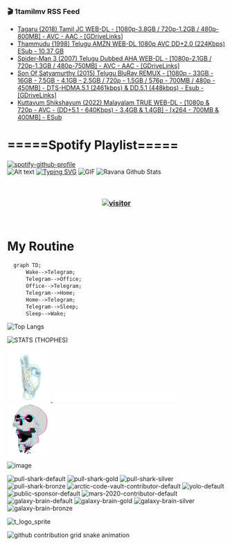 ### 🎬 1tamilmv RSS Feed

<!-- BLOG-POST-LIST:START -->
- [Tagaru &lpar;2018&rpar; Tamil JC WEB-DL - [1080p-3.8GB / 720p-1.2GB / 480p-800MB] - AVC - AAC - [GDriveLinks]](https://www.1tamilmv.space/index.php?/forums/topic/164580-tagaru-2018-tamil-jc-web-dl-1080p-38gb-720p-12gb-480p-800mb-avc-aac-gdrivelinks/&do=findComment&comment=329100)
- [Thammudu &lpar;1998&rpar; Telugu AMZN WEB-DL 1080p AVC DD+2.0 &lpar;224Kbps&rpar; ESub - 10.37 GB](https://www.1tamilmv.space/index.php?/forums/topic/164579-thammudu-1998-telugu-amzn-web-dl-1080p-avc-dd20-224kbps-esub-1037-gb/&do=findComment&comment=329099)
- [Spider-Man 3 &lpar;2007&rpar; Telugu Dubbed AHA WEB-DL - [1080p-2.1GB / 720p-1.3GB / 480p-750MB] - AVC - AAC - [GDriveLinks]](https://www.1tamilmv.space/index.php?/forums/topic/164578-spider-man-3-2007-telugu-dubbed-aha-web-dl-1080p-21gb-720p-13gb-480p-750mb-avc-aac-gdrivelinks/&do=findComment&comment=329098)
- [Son Of Satyamurthy &lpar;2015&rpar; Telugu BluRay REMUX - [1080p - 33GB - 16GB - 7.5GB - 4.1GB - 2.5GB / 720p - 1.5GB / 576p - 700MB / 480p - 450MB] - DTS-HDMA.5.1 &lpar;2461kbps&rpar; &amp; DD.5.1 &lpar;448kbps&rpar; - Esub - [GDriveLinks]](https://www.1tamilmv.space/index.php?/forums/topic/164577-son-of-satyamurthy-2015-telugu-bluray-remux-1080p-33gb-16gb-75gb-41gb-25gb-720p-15gb-576p-700mb-480p-450mb-dts-hdma51-2461kbps-dd51-448kbps-esub-gdrivelinks/&do=findComment&comment=329097)
- [Kuttavum Shikshayum &lpar;2022&rpar; Malayalam TRUE WEB-DL - [1080p &amp; 720p - AVC - &lpar;DD+5.1 - 640Kbps&rpar; - 3.4GB &amp; 1.4GB] - [x264 - 700MB &amp; 400MB] - ESub](https://www.1tamilmv.space/index.php?/forums/topic/164385-kuttavum-shikshayum-2022-malayalam-true-web-dl-1080p-720p-avc-dd51-640kbps-34gb-14gb-x264-700mb-400mb-esub/&do=findComment&comment=329096)
<!-- BLOG-POST-LIST:END -->

# =====Spotify Playlist=====
[![spotify-github-profile](https://spotify-github-profile.vercel.app/api/view?uid=31rfzgmuvvewegdlxvlev4ynz4vu&cover_image=true&theme=default&bar_color=53b14f&bar_color_cover=true)](https://ravana69.github.io/rss)
</br>
![Alt text](https://spotify-recently-played-readme.vercel.app/api?user=31rfzgmuvvewegdlxvlev4ynz4vu)
[![Typing SVG](https://readme-typing-svg.herokuapp.com?color=%2336BCF7&center=true&vCenter=true&multiline=true&height=81&lines=I+AM+RAVANA;CONTACT+ME+ON+TELEGRAM%3A+%40R4V4N4)](https://git.io/typing-svg)
<img align="centre" height="400px" width="490px" alt="GIF" src="https://github.com/ravana69/ravana69/blob/master/rvm.gif" />
![Ravana Github Stats](https://github-readme-stats.vercel.app/api?username=ravana69&&show_icons=true&theme=radical)

<br />
<h3 align="center"> <a href="https://t.me/r4v4n4"><img src="https://profile-counter.glitch.me/ravana69/count.svg" alt="visitor" width="600"></a> </h3>
</br>

<H1>My Routine</H1>

```mermaid
  graph TD;
      Wake-->Telegram;
      Telegram-->Office;
      Office-->Telegram;
      Telegram-->Home;
      Home-->Telegram;
      Telegram-->Sleep;
      Sleep-->Wake;
```
![Top Langs](https://github-readme-stats.vercel.app/api/top-langs/?username=ravana69&&show_icons=true&theme=radical)

![STATS (THOPHES)](https://github-profile-trophy.vercel.app/?username=ravana69&theme=gruvbox&margin-w=10&margin-h=15&column=8)
<br />
<p align="left">
    <a href="#">
        <img width="20%" src="./assets/images/hand.gif" alt="" />
    </a>
    <a href="#">
        <img width="59%" src="./assets/images/spacer.png" alt="" >
    </a>
    <a href="#">
        <img width="20%" src="./assets/images/skull.gif" alt="" />
    </a>
</p>


![image](https://user-images.githubusercontent.com/47528708/175298537-0623dc00-7b1a-4ec1-b5b1-71768763a234.png)

<img width="148" alt="pull-shark-default" src="https://user-images.githubusercontent.com/47528708/175266634-4235fb81-4cf9-4128-9c7a-b7c044cde5b5.png"> <img width="148" alt="pull-shark-gold" src="https://user-images.githubusercontent.com/47528708/175268594-acb9b27a-7f8e-4181-8900-171a981e2d56.png"> <img width="148" alt="pull-shark-silver" src="https://user-images.githubusercontent.com/47528708/175266702-c880884d-eb71-46fb-b857-3135442e06c6.png"> <img width="148" alt="pull-shark-bronze" src="https://user-images.githubusercontent.com/47528708/175266723-735f9146-b8aa-44f8-aa99-c06aad45e8fa.png"> <img width="148" alt="arctic-code-vault-contributor-default" src="https://user-images.githubusercontent.com/47528708/175267501-e1fbbb8f-c2b2-4882-b865-2ac4debef26c.png"> <img width="148" alt="yolo-default" src="https://user-images.githubusercontent.com/47528708/175267654-281a1880-1129-4b7b-bf2f-de5dd2bc5afa.png"> <img width="148" alt="public-sponsor-default" src="https://user-images.githubusercontent.com/47528708/175268448-2e78cc75-fb25-4d76-bd22-7df520446b45.png"> <img width="148" alt="mars-2020-contributor-default" src="https://user-images.githubusercontent.com/47528708/175268475-de6d987a-3be9-4353-86a5-23b422559355.png"> <img width="148" alt="galaxy-brain-default" src="https://user-images.githubusercontent.com/47528708/175298882-7ad69eb8-4d11-45a0-af56-ce2c179fe466.png"> <img width="148" alt="galaxy-brain-gold" src="https://user-images.githubusercontent.com/47528708/175269058-04760273-d9f7-468b-9151-fb654d7c4057.png"> <img width="148" alt="galaxy-brain-silver" src="https://user-images.githubusercontent.com/47528708/175269395-4035bb40-f404-4178-b963-8a4b2973158a.png"> <img width="148" alt="galaxy-brain-bronze" src="https://user-images.githubusercontent.com/47528708/175269034-5aed3e95-5a28-44f3-8cf1-5fc804604869.png">

![t_logo_sprite](https://user-images.githubusercontent.com/47528708/175293007-21ff1792-1fca-4be3-bcae-12fdc3aa414f.svg)




![github contribution grid snake animation](https://raw.githubusercontent.com/ravana69/ravana69/output/github-contribution-grid-snake-dark.svg#gh-dark-mode-only)
